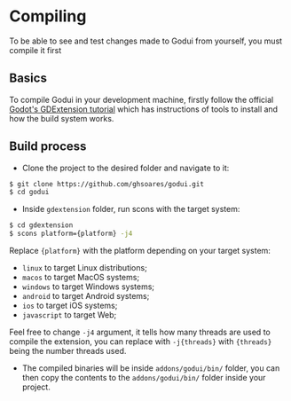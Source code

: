 # Compiling

To be able to see and test changes made to Godui from yourself, you must compile it first

## Basics

To compile Godui in your development machine, firstly follow the official [Godot's GDExtension tutorial](https://docs.godotengine.org/en/stable/tutorials/scripting/gdextension/gdextension_cpp_example.html) which has instructions of tools to install and how the build system works.

## Build process

- Clone the project to the desired folder and navigate to it:
```bash
$ git clone https://github.com/ghsoares/godui.git
$ cd godui
```

- Inside `gdextension` folder, run scons with the target system:  
```bash
$ cd gdextension
$ scons platform={platform} -j4 
```  
Replace `{platform}` with the platform depending on your target system:
  - `linux` to target Linux distributions;
  - `macos` to target MacOS systems;
  - `windows` to target Windows systems;
  - `android` to target Android systems;
  - `ios` to target iOS systems;
  - `javascript` to target Web;
  
Feel free to change `-j4` argument, it tells how many threads are used to compile the extension, you can replace with `-j{threads}` with `{threads}` being the number threads used.

- The compiled binaries will be inside `addons/godui/bin/` folder, you can then copy the contents to the `addons/godui/bin/` folder inside your project.




